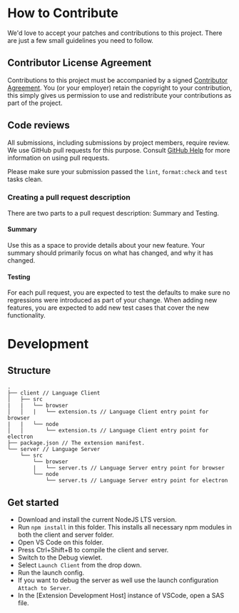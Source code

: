 # How to Contribute

We'd love to accept your patches and contributions to this project. There are
just a few small guidelines you need to follow.

## Contributor License Agreement

Contributions to this project must be accompanied by a signed
[Contributor Agreement](ContributorAgreement.txt).
You (or your employer) retain the copyright to your contribution,
this simply gives us permission to use and redistribute your contributions as
part of the project.

## Code reviews

All submissions, including submissions by project members, require review. We
use GitHub pull requests for this purpose. Consult
[GitHub Help](https://help.github.com/articles/about-pull-requests/) for more
information on using pull requests.

Please make sure your submission passed the `lint`, `format:check` and `test` tasks clean.

### Creating a pull request description

There are two parts to a pull request description: Summary and Testing.

#### Summary

Use this as a space to provide details about your new feature. Your summary should primarily focus on what has changed, and why it has changed.

#### Testing

For each pull request, you are expected to test the defaults to make sure no regressions were introduced as part of your change. When adding new features, you are expected to add new test cases that cover the new functionality.

# Development

## Structure

```
.
├── client // Language Client
│   ├── src
|   |   └── browser
│   │   |   └── extension.ts // Language Client entry point for browser
|   |   └── node
│   │       └── extension.ts // Language Client entry point for electron
├── package.json // The extension manifest.
└── server // Language Server
    └── src
        └── browser
        |   └── server.ts // Language Server entry point for browser
        └── node
            └── server.ts // Language Server entry point for electron
```

## Get started

- Download and install the current NodeJS LTS version. 
- Run `npm install` in this folder. This installs all necessary npm modules in both the client and server folder.
- Open VS Code on this folder.
- Press Ctrl+Shift+B to compile the client and server.
- Switch to the Debug viewlet.
- Select `Launch Client` from the drop down.
- Run the launch config.
- If you want to debug the server as well use the launch configuration `Attach to Server`.
- In the [Extension Development Host] instance of VSCode, open a SAS file.
